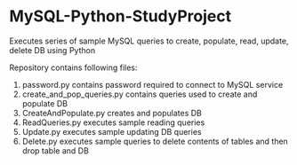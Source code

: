 # MySQL-Python-StudyProject
 Executes series of sample MySQL queries to create, populate, read, update, delete DB using Python

Repository contains following files:
1) password.py contains password required to connect to MySQL service
2) create_and_pop_queries.py contains queries used to create and populate DB
3) CreateAndPopulate.py creates and populates DB
4) ReadQueries.py executes sample reading queries
5) Update.py executes sample updating DB queries
6) Delete.py executes sample queries to delete contents of tables and then drop table and DB

